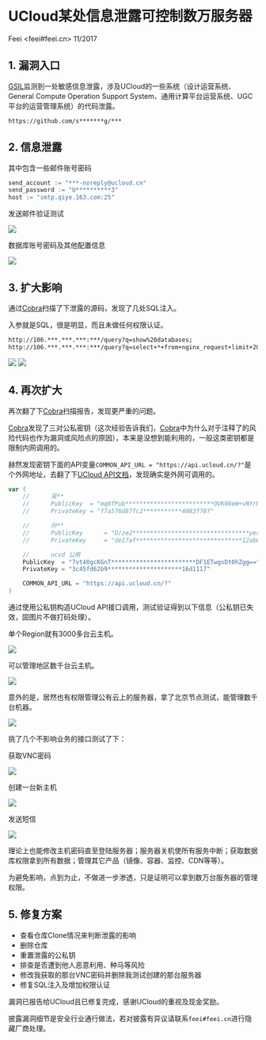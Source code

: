 # UCloud某处信息泄露可控制数万服务器

Feei <feei#feei.cn> 11/2017

## 1. 漏洞入口

[GSIL](https://github.com/FeeiCN/GSIL)监测到一处敏感信息泄露，涉及UCloud的一些系统（设计运营系统、General Compute Operation Support System、通用计算平台运营系统、UGC平台的运营管理系统）的代码泄露。

`https://github.com/s*******g/***`


## 2. 信息泄露
其中包含一些邮件账号密码

```go
send_account := "***-noreply@ucloud.cn"  
send_password := "U**********3"  
host := "smtp.qiye.163.com:25"
```

发送邮件验证测试

![](images/v_ucloud_01.jpg)

数据库账号密码及其他配置信息

![](images/v_ucloud_02.jpg)

## 3. 扩大影响

通过[Cobra](https://github.com/WhaleShark-Team/cobra)扫描了下泄露的源码，发现了几处SQL注入。

入参就是SQL，很是明显，而且未做任何权限认证。
```bash
http://106.***.***.***:***/query?q=show%20databases;
http://106.***.***.***:***/query?q=select+*+from+nginx_request+limit+200&db=nginx
```
![](images/v_ucloud_09.jpg)
![](images/v_ucloud_10.jpg)


## 4. 再次扩大

再次翻了下[Cobra](https://github.com/WhaleShark-Team/cobra)扫描报告，发现更严重的问题。

[Cobra](https://github.com/WhaleShark-Team/cobra)发现了三对公私密钥（这次经验告诉我们，[Cobra](https://github.com/WhaleShark-Team/cobra)中为什么对于注释了的风险代码也作为漏洞或风险点的原因），本来是没想到能利用的，一般这类密钥都是限制内网调用的。

赫然发现密钥下面的API变量`COMMON_API_URL = "https://api.ucloud.cn/?"`是个外网地址，去翻了下[UCloud API文档](https://docs.ucloud.cn/api/summary/overview)，发现确实是外网可调用的。

```go
var (
	//      吴**
	//      PublicKey  = "mq0fPub*************************OVK98eW+vNYrNQ=="
	//      PrivateKey = "f7a576d87fc2***********4083f78f"

	//      孙**
	//      PublicKey      = "D/ze2*********************************yer0YOAFPg=="
	//      PrivateKey     = "de17af******************************12ab6a1dadd"

	//      ucvd 公用
	PublicKey  = "7vt40gcKGnT************************DF1ETwgsDt0hZgg=="
	PrivateKey = "3c45fd62b9*********************16d1117"

	COMMON_API_URL = "https://api.ucloud.cn/?"
)
```

通过使用公私钥构造UCloud API接口调用，测试验证得到以下信息（公私钥已失效，固图片不做打码处理）。
 
单个Region就有3000多台云主机。

![](images/v_ucloud_03.jpg)

可以管理地区数千台云主机。

![](images/v_ucloud_04.jpg)

意外的是，居然也有权限管理公有云上的服务器，拿了北京节点测试，能管理数千台机器。

![](images/v_ucloud_05.jpg)

挑了几个不影响业务的接口测试了下：
 
获取VNC密码

![](images/v_ucloud_06.jpg)

创建一台新主机

![](images/v_ucloud_07.jpg)

发送短信

![](images/v_ucloud_08.jpg)

理论上也能修改主机密码直至登陆服务器；服务器关机使所有服务中断；获取数据库权限拿到所有数据；管理其它产品（镜像、容器、监控、CDN等等）。

为避免影响，点到为止，不做进一步渗透，只是证明可以拿到数万台服务器的管理权限。

## 5. 修复方案

- 查看仓库Clone情况来判断泄露的影响
- 删除仓库
- 重置泄露的公私钥
- 排查是否遭到他人恶意利用、种马等风险
- 修改我获取的那台VNC密码并删除我测试创建的那台服务器
- 修复SQL注入及增加权限认证

漏洞已报告给UCloud且已修复完成，感谢UCloud的重视及现金奖励。

披露漏洞细节是安全行业通行做法，若对披露有异议请联系`feei#feei.cn`进行隐藏厂商处理。
